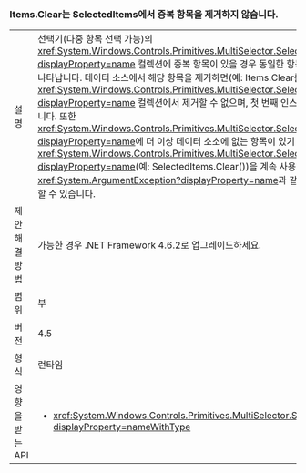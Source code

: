 ### <a name="itemsclear-does-not-remove-duplicates-from-selecteditems"></a>Items.Clear는 SelectedItems에서 중복 항목을 제거하지 않습니다.

|   |   |
|---|---|
|설명|선택기(다중 항목 선택 가능)의 <xref:System.Windows.Controls.Primitives.MultiSelector.SelectedItems?displayProperty=name> 컬렉션에 중복 항목이 있을 경우 동일한 항목이 두 번 이상 나타납니다.  데이터 소스에서 해당 항목을 제거하면(예: Items.Clear를 호출하여) <xref:System.Windows.Controls.Primitives.MultiSelector.SelectedItems?displayProperty=name> 컬렉션에서 제거할 수 없으며, 첫 번째 인스턴스만 제거됩니다. 또한 <xref:System.Windows.Controls.Primitives.MultiSelector.SelectedItems?displayProperty=name>에 더 이상 데이터 소소에 없는 항목이 있기 때문에, <xref:System.Windows.Controls.Primitives.MultiSelector.SelectedItems?displayProperty=name>(예: SelectedItems.Clear())을 계속 사용하면 <xref:System.ArgumentException?displayProperty=name>과 같은 문제가 발생할 수 있습니다.|
|제안 해결 방법|가능한 경우 .NET Framework 4.6.2로 업그레이드하세요.|
|범위|부|
|버전|4.5|
|형식|런타임|
|영향을 받는 API|<ul><li><xref:System.Windows.Controls.Primitives.MultiSelector.SelectedItems?displayProperty=nameWithType></li></ul>|


